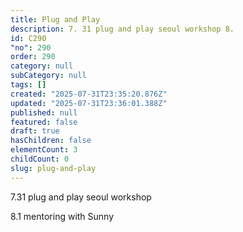 ```yaml
---
title: Plug and Play
description: 7. 31 plug and play seoul workshop 8.
id: C290
"no": 290
order: 290
category: null
subCategory: null
tags: []
created: "2025-07-31T23:35:20.876Z"
updated: "2025-07-31T23:36:01.388Z"
published: null
featured: false
draft: true
hasChildren: false
elementCount: 3
childCount: 0
slug: plug-and-play
---
```


7.31 plug and play seoul workshop

8.1 mentoring with Sunny

